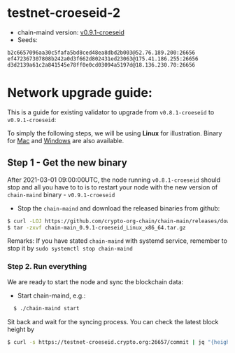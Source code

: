 # testnet-croeseid-2

- chain-maind version: [v0.9.1-croeseid](https://github.com/crypto-org-chain/chain-main/releases)
- Seeds:

```
b2c6657096aa30c5fafa5bd8ced48ea8dbd2b003@52.76.189.200:26656
ef472367307808b242a0d3f662d802431ed23063@175.41.186.255:26656
d3d2139a61c2a841545e78ff0e0cd03094a5197d@18.136.230.70:26656
```

# Network upgrade guide:

This is a guide for existing validator to upgrade from `v0.8.1-croeseid` to `v0.9.1-croeseid`:

To simply the following steps, we will be using **Linux** for illustration. Binary for
[Mac](https://github.com/crypto-org-chain/chain-main/releases/download/v0.9.1-croeseid/chain-main_0.9.1-croeseid_Darwin_x86_64.tar.gz) and [Windows](https://github.com/crypto-org-chain/chain-main/releases/download/v0.9.1-croeseid/chain-main_0.9.1-croeseid_Windows_x86_64.zip) are also available.

## Step 1 - Get the new binary

After 2021-03-01 09:00:00UTC, the node running `v0.8.1-croeseid` should stop and all you have to to is to restart your node with the new version of `chain-maind` binary -  `v0.9.1-croeseid` 


- Stop the `chain-maind` and download the released binaries from github:

```bash
$ curl -LOJ https://github.com/crypto-org-chain/chain-main/releases/download/v0.9.1-croeseid/chain-main_0.9.1-croeseid_Linux_x86_64.tar.gz
$ tar -zxvf chain-main_0.9.1-croeseid_Linux_x86_64.tar.gz
```

Remarks: If you have stated `chain-maind` with systemd service, remember to stop it by `sudo systemctl stop chain-maind`

### Step 2. Run everything

We are ready to start the node and sync the blockchain data:

- Start chain-maind, e.g.:

```bash
  $ ./chain-maind start
```

Sit back and wait for the syncing process. You can check the latest block height by

```bash
$ curl -s https://testnet-croeseid.crypto.org:26657/commit | jq "{height: .result.signed_header.header.height}"
```

